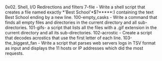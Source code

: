 0x02. Shell, I/O Redirections and filters
7-file - Write a shell script that creates a file named exactly \*\'Best School\'\*$\?\*\*\*\*\*:) containing the text Best School ending by a new line.
100-empty_casks - Write a command that finds all empty files and directories in the current directory and all sub-directories.
101-gifs- a script that lists all the files with a .gif extension in the current directory and all its sub-directories.
102-acrostic - Create a script that decodes acrostics that use the first letter of each line.
103-the_biggest_fan - Write a script that parses web servers logs in TSV format as input and displays the 11 hosts or IP addresses which did the most requests.
